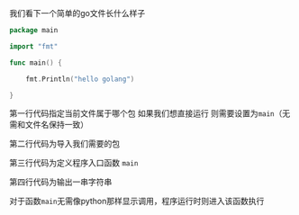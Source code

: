 我们看下一个简单的go文件长什么样子

```go 
package main

import "fmt"

func main() {

	fmt.Println("hello golang")

}
```

第一行代码指定当前文件属于哪个包 如果我们想直接运行 则需要设置为`main`（无需和文件名保持一致）

第二行代码为导入我们需要的包

第三行代码为定义程序入口函数 `main`

第四行代码为输出一串字符串


对于函数`main`无需像python那样显示调用，程序运行时则进入该函数执行